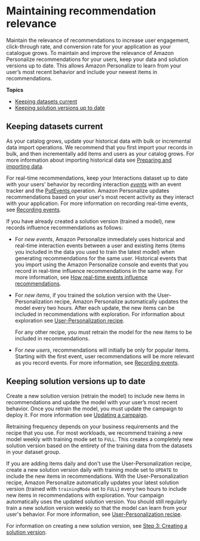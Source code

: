 # Maintaining recommendation relevance<a name="maintaining-relevance"></a>

 Maintain the relevance of recommendations to increase user engagement, click\-through rate, and conversion rate for your application as your catalogue grows\. To maintain and improve the relevance of Amazon Personalize recommendations for your users, keep your data and solution versions up to date\. This allows Amazon Personalize to learn from your user’s most recent behavior and include your newest items in recommendations\. 

**Topics**
+ [Keeping datasets current](#updating-data)
+ [Keeping solution versions up to date](#retraining-model)

## Keeping datasets current<a name="updating-data"></a>

 As your catalog grows, update your historical data with bulk or incremental data import operations\. We recommend that you first import your records in bulk, and then incrementally add items and users as your catalog grows\. For more information about importing historical data see [Preparing and importing data](data-prep.md)\. 

For real\-time recommendations, keep your Interactions dataset up to date with your users' behavior by recording interaction *[events](https://docs.aws.amazon.com/general/latest/gr/glos-chap.html#event)* with an event tracker and the [ PutEvents ](API_UBS_PutEvents.md) operation\. Amazon Personalize updates recommendations based on your user's most recent activity as they interact with your application\. For more information on recording real\-time events, see [Recording events](recording-events.md)\. 

If you have already created a solution version \(trained a model\), new records influence recommendations as follows:
+  For *new events*, Amazon Personalize immediately uses historical and real\-time interaction events between a user and existing items \(items you included in the data you used to train the latest model\) when generating recommendations for the same user\. Historical events that you import using the Amazon Personalize console and events that you record in real\-time influence recommendations in the same way\. For more information, see [How real\-time events influence recommendations](recording-events.md#recorded-events-influence-recommendations)\. 
+ For *new items*, if you trained the solution version with the User\-Personalization recipe, Amazon Personalize automatically updates the model every two hours\. After each update, the new items can be included in recommendations with exploration\. For information about exploration see [User\-Personalization recipe](native-recipe-new-item-USER_PERSONALIZATION.md)\. 

   For any other recipe, you must retrain the model for the new items to be included in recommendations\. 
+  For *new users*, recommendations will initially be only for popular items\. Starting with the first event, user recommendations will be more relevant as you record events\. For more information, see [Recording events](recording-events.md)\. 

## Keeping solution versions up to date<a name="retraining-model"></a>

 Create a new solution version \(retrain the model\) to include new items in recommendations and update the model with your user’s most recent behavior\. Once you retrain the model, you must update the campaign to deploy it\. For more information see [Updating a campaign](update-campaigns.md)\. 

 Retraining frequency depends on your business requirements and the recipe that you use\. For most workloads, we recommend training a new model weekly with training mode set to `FULL`\. This creates a completely new solution version based on the entirety of the training data from the datasets in your dataset group\. 

 If you are adding items daily and don't use the User\-Personalization recipe, create a new solution version daily with training mode set to `UPDATE` to include the new items in recommendations\. With the User\-Personalization recipe, Amazon Personalize automatically updates your latest solution version \(trained with `trainingMode` set to `FULL`\) every two hours to include new items in recommendations with exploration\. Your campaign automatically uses the updated solution version\. You should still regularly train a new solution version weekly so that the model can learn from your user's behavior\. For more information, see [User\-Personalization recipe](native-recipe-new-item-USER_PERSONALIZATION.md)\. 

For information on creating a new solution version, see [Step 3: Creating a solution version](creating-a-solution-version.md)\. 